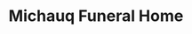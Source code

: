 ---
title: "Michauq Funeral Home"
url: /frenchville/michauq-funeral-home/
shop: funeral directors
---